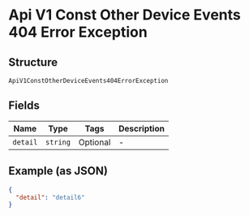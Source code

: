 
# Api V1 Const Other Device Events 404 Error Exception

## Structure

`ApiV1ConstOtherDeviceEvents404ErrorException`

## Fields

| Name | Type | Tags | Description |
|  --- | --- | --- | --- |
| `detail` | `string` | Optional | - |

## Example (as JSON)

```json
{
  "detail": "detail6"
}
```

